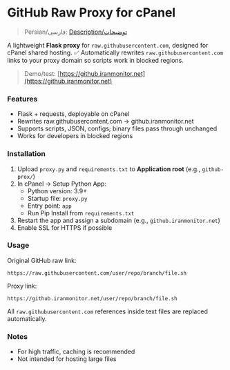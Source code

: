 # GitHub Raw Proxy for cPanel

> Persian/فارسی: [Description/توضیحات](https://github.com/iranmonitor/github-proxy/blob/main/README_FA.md)

A lightweight **Flask proxy** for `raw.githubusercontent.com`, designed for cPanel shared hosting.
✅ Automatically rewrites `raw.githubusercontent.com` links to your proxy domain so scripts work in blocked regions.

> Demo/test: [https://github.iranmonitor.net](https://github.iranmonitor.net)

### Features
- Flask + requests, deployable on cPanel
- Rewrites raw.githubusercontent.com → github.iranmonitor.net
- Supports scripts, JSON, configs; binary files pass through unchanged
- Works for developers in blocked regions

### Installation
1. Upload `proxy.py` and `requirements.txt` to **Application root** (e.g., `github-prox/`)
2. In cPanel → Setup Python App:
   - Python version: 3.9+
   - Startup file: `proxy.py`
   - Entry point: `app`
   - Run Pip Install from `requirements.txt`
3. Restart the app and assign a subdomain (e.g., `github.iranmonitor.net`)
4. Enable SSL for HTTPS if possible

### Usage
Original GitHub raw link:
```
https://raw.githubusercontent.com/user/repo/branch/file.sh
```
Proxy link:
```
https://github.iranmonitor.net/user/repo/branch/file.sh
```
All `raw.githubusercontent.com` references inside text files are replaced automatically.

### Notes
- For high traffic, caching is recommended
- Not intended for hosting large files
